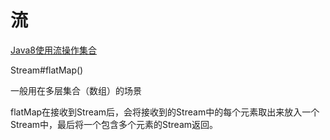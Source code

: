 # 流

[Java8使用流操作集合](https://blog.csdn.net/JoeBig7/article/details/86528751)

Stream#flatMap()

一般用在多层集合（数组）的场景

flatMap在接收到Stream后，会将接收到的Stream中的每个元素取出来放入一个Stream中，最后将一个包含多个元素的Stream返回。